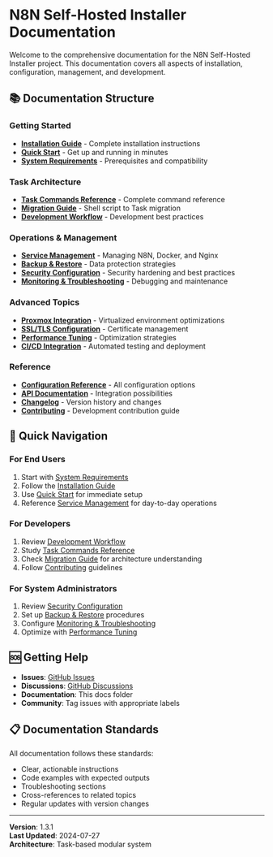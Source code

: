 # N8N Self-Hosted Installer Documentation

Welcome to the comprehensive documentation for the N8N Self-Hosted Installer project. This documentation covers all aspects of installation, configuration, management, and development.

## 📚 Documentation Structure

### Getting Started
- **[Installation Guide](installation.md)** - Complete installation instructions
- **[Quick Start](quick-start.md)** - Get up and running in minutes
- **[System Requirements](requirements.md)** - Prerequisites and compatibility

### Task Architecture
- **[Task Commands Reference](task-commands.md)** - Complete command reference
- **[Migration Guide](migration.md)** - Shell script to Task migration
- **[Development Workflow](development.md)** - Development best practices

### Operations & Management
- **[Service Management](service-management.md)** - Managing N8N, Docker, and Nginx
- **[Backup & Restore](backup-restore.md)** - Data protection strategies
- **[Security Configuration](security.md)** - Security hardening and best practices
- **[Monitoring & Troubleshooting](troubleshooting.md)** - Debugging and maintenance

### Advanced Topics
- **[Proxmox Integration](proxmox.md)** - Virtualized environment optimizations
- **[SSL/TLS Configuration](ssl.md)** - Certificate management
- **[Performance Tuning](performance.md)** - Optimization strategies
- **[CI/CD Integration](cicd.md)** - Automated testing and deployment

### Reference
- **[Configuration Reference](configuration.md)** - All configuration options
- **[API Documentation](api.md)** - Integration possibilities
- **[Changelog](../CHANGELOG.md)** - Version history and changes
- **[Contributing](contributing.md)** - Development contribution guide

## 🚀 Quick Navigation

### For End Users
1. Start with [System Requirements](requirements.md)
2. Follow the [Installation Guide](installation.md)
3. Use [Quick Start](quick-start.md) for immediate setup
4. Reference [Service Management](service-management.md) for day-to-day operations

### For Developers
1. Review [Development Workflow](development.md)
2. Study [Task Commands Reference](task-commands.md)
3. Check [Migration Guide](migration.md) for architecture understanding
4. Follow [Contributing](contributing.md) guidelines

### For System Administrators
1. Review [Security Configuration](security.md)
2. Set up [Backup & Restore](backup-restore.md) procedures
3. Configure [Monitoring & Troubleshooting](troubleshooting.md)
4. Optimize with [Performance Tuning](performance.md)

## 🆘 Getting Help

- **Issues**: [GitHub Issues](https://github.com/sylvester-francis/n8n-selfhoster/issues)
- **Discussions**: [GitHub Discussions](https://github.com/sylvester-francis/n8n-selfhoster/discussions)
- **Documentation**: This docs folder
- **Community**: Tag issues with appropriate labels

## 📋 Documentation Standards

All documentation follows these standards:
- Clear, actionable instructions
- Code examples with expected outputs
- Troubleshooting sections
- Cross-references to related topics
- Regular updates with version changes

---

**Version**: 1.3.1  
**Last Updated**: 2024-07-27  
**Architecture**: Task-based modular system
